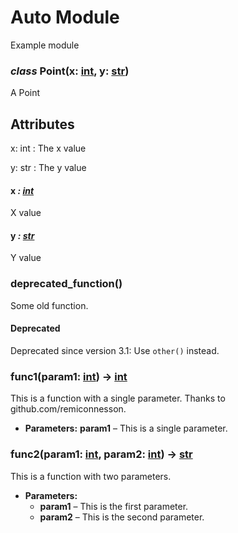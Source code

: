 <meta name="author" content="Liran Funaro"/>
<meta name="copyright" content="Copyright (c) 2023-2024, Liran Funaro."/>
<meta name="version" content="0.6.6"/>

<a id="auto-module"></a>

# Auto Module

Example module

### *class* Point(x: [int](https://docs.python.org/3/library/functions.html#int), y: [str](https://docs.python.org/3/library/stdtypes.html#str))

A Point

<a id="attributes"></a>

## Attributes

x: int
: The x value

y: str
: The y value

#### x *: [int](https://docs.python.org/3/library/functions.html#int)*

X value

#### y *: [str](https://docs.python.org/3/library/stdtypes.html#str)*

Y value

### deprecated_function()

Some old function.

#### Deprecated
Deprecated since version 3.1: Use `other()` instead.

### func1(param1: [int](https://docs.python.org/3/library/functions.html#int)) → [int](https://docs.python.org/3/library/functions.html#int)

This is a function with a single parameter.
Thanks to github.com/remiconnesson.

* **Parameters:**
  **param1** – This is a single parameter.

### func2(param1: [int](https://docs.python.org/3/library/functions.html#int), param2: [int](https://docs.python.org/3/library/functions.html#int)) → [str](https://docs.python.org/3/library/stdtypes.html#str)

This is a function with two parameters.

* **Parameters:**
  * **param1** – This is the first parameter.
  * **param2** – This is the second parameter.
